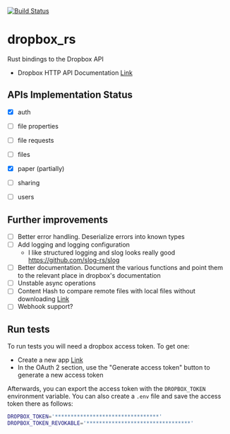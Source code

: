 [![Build Status](https://travis-ci.org/jonfk/dropbox_rs.svg?branch=master)](https://travis-ci.org/jonfk/dropbox_rs)

# dropbox_rs
Rust bindings to the Dropbox API 

- Dropbox HTTP API Documentation [Link](https://www.dropbox.com/developers/documentation/http/documentation)

## APIs Implementation Status
- [x] auth
- [ ] file properties
- [ ] file requests
- [ ] files
- [x] paper (partially)
- [ ] sharing
- [ ] users


## Further improvements
- [ ] Better error handling. Deserialize errors into known types
- [ ] Add logging and logging configuration
    - I like structured logging and slog looks really good https://github.com/slog-rs/slog
- [ ] Better documentation. Document the various functions and point them to the relevant place in dropbox's documentation 
- [ ] Unstable async operations
- [ ] Content Hash to compare remote files with local files without downloading [Link](https://www.dropbox.com/developers/reference/content-hash)
- [ ] Webhook support?

## Run tests
To run tests you will need a dropbox access token. To get one:
- Create a new app [Link](https://www.dropbox.com/developers/apps)
- In the OAuth 2 section, use the "Generate access token" button to generate a new access token

Afterwards, you can export the access token with the `DROPBOX_TOKEN` environment variable.
You can also create a `.env` file and save the access token there as follows:
```bash
DROPBOX_TOKEN='*********************************'
DROPBOX_TOKEN_REVOKABLE='*********************************'
```
